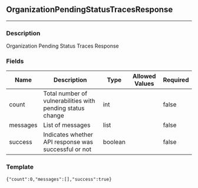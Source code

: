 ## OrganizationPendingStatusTracesResponse
---
### Description
Organization Pending Status Traces Response
### Fields
| Name | Description | Type | Allowed Values | Required |
| ---- | ----------- | ---- | -------------- | -------- |
| count | Total number of vulnerabilities with pending status change | int |  | false |
| messages | List of messages | list |  | false |
| success | Indicates whether API response was successful or not | boolean |  | false |
### Template
```
{"count":0,"messages":[],"success":true}
```
